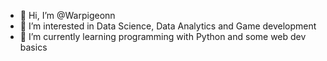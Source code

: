 - 👋 Hi, I’m @Warpigeonn
- 👀 I’m interested in Data Science, Data Analytics and Game development
- 🌱 I’m currently learning programming with Python and some web dev basics


<!---
Warpigeonn/Warpigeonn is a ✨ special ✨ repository because its `README.md` (this file) appears on your GitHub profile.
You can click the Preview link to take a look at your changes.
--->
